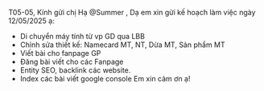 T05-05,
Kính gửi chị Hạ @Summer ,
Dạ em xin gửi kế hoạch làm việc ngày 12/05/2025 ạ:
- Di chuyển máy tính từ vp GD qua LBB
- Chỉnh sửa thiết kế: Namecard MT, NT, Dừa MT, Sản phẩm MT
- Viết bài cho fanpage GP
- Đăng bài viết cho các Fanpage
- Entity SEO, backlink các website.
- Index các bài viết google console
Em xin cảm ơn ạ!